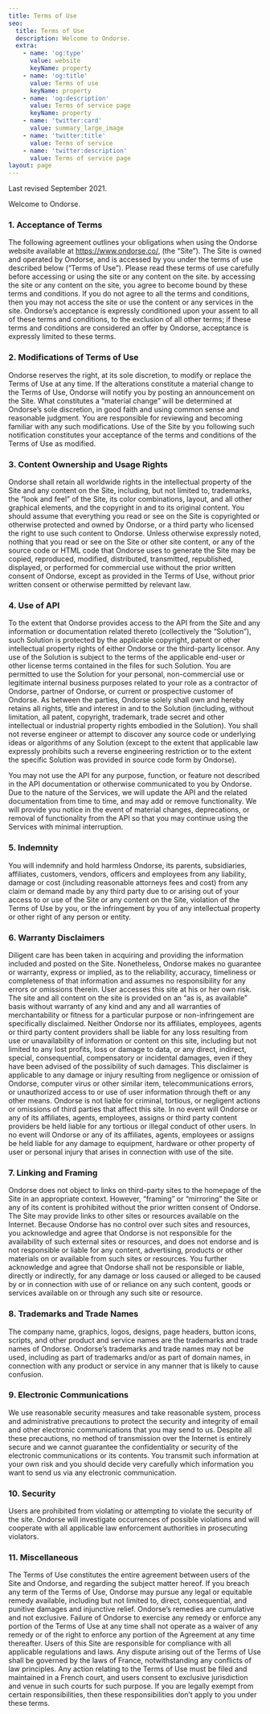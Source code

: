 ```yaml
---
title: Terms of Use
seo:
  title: Terms of Use
  description: Welcome to Ondorse.
  extra:
    - name: 'og:type'
      value: website
      keyName: property
    - name: 'og:title'
      value: Terms of use
      keyName: property
    - name: 'og:description'
      value: Terms of service page
      keyName: property
    - name: 'twitter:card'
      value: summary_large_image
    - name: 'twitter:title'
      value: Terms of service
    - name: 'twitter:description'
      value: Terms of service page
layout: page
---
```

Last revised September 2021. 

Welcome to Ondorse.

### 1. Acceptance of Terms

The following agreement outlines your obligations when using the Ondorse website available at https://www.ondorse.co/, (the “Site”). The Site is owned and operated by Ondorse, and is accessed by you under the terms of use described below (“Terms of Use”). Please read these terms of use carefully before accessing or using the site or any content on the site. by accessing the site or any content on the site, you agree to become bound by these terms and conditions. If you do not agree to all the terms and conditions, then you may not access the site or use the content or any services in the site. Ondorse’s acceptance is expressly conditioned upon your assent to all of these terms and conditions, to the exclusion of all other terms; if these terms and conditions are considered an offer by Ondorse, acceptance is expressly limited to these terms.

### 2. Modifications of Terms of Use

Ondorse reserves the right, at its sole discretion, to modify or replace the Terms of Use at any time. If the alterations constitute a material change to the Terms of Use, Ondorse will notify you by posting an announcement on the Site. What constitutes a “material change” will be determined at Ondorse’s sole discretion, in good faith and using common sense and reasonable judgment. You are responsible for reviewing and becoming familiar with any such modifications. Use of the Site by you following such notification constitutes your acceptance of the terms and conditions of the Terms of Use as modified.

### 3. Content Ownership and Usage Rights

Ondorse shall retain all worldwide rights in the intellectual property of the Site and any content on the Site, including, but not limited to, trademarks, the “look and feel” of the Site, its color combinations, layout, and all other graphical elements, and the copyright in and to its original content. You should assume that everything you read or see on the Site is copyrighted or otherwise protected and owned by Ondorse, or a third party who licensed the right to use such content to Ondorse. Unless otherwise expressly noted, nothing that you read or see on the Site or other site content, or any of the source code or HTML code that Ondorse uses to generate the Site may be copied, reproduced, modified, distributed, transmitted, republished, displayed, or performed for commercial use without the prior written consent of Ondorse, except as provided in the Terms of Use, without prior written consent or otherwise permitted by relevant law.

### 4. Use of API

To the extent that Ondorse provides access to the API from the Site and any information or documentation related thereto (collectively the “Solution”), such Solution is protected by the applicable copyright, patent or other intellectual property rights of either Ondorse or the third-party licensor. Any use of the Solution is subject to the terms of the applicable end-user or other license terms contained in the files for such Solution. You are permitted to use the Solution for your personal, non-commercial use or legitimate internal business purposes related to your role as a contractor of Ondorse, partner of Ondorse, or current or prospective customer of Ondorse. As between the parties, Ondorse solely shall own and hereby retains all rights, title and interest in and to the Solution (including, without limitation, all patent, copyright, trademark, trade secret and other intellectual or industrial property rights embodied in the Solution). You shall not reverse engineer or attempt to discover any source code or underlying ideas or algorithms of any Solution (except to the extent that applicable law expressly prohibits such a reverse engineering restriction or to the extent the specific Solution was provided in source code form by Ondorse).

You may not use the API for any purpose, function, or feature not described in the API documentation or otherwise communicated to you by Ondorse. Due to the nature of the Services, we will update the API and the related documentation from time to time, and may add or remove functionality. We will provide you notice in the event of material changes, deprecations, or removal of functionality from the API so that you may continue using the Services with minimal interruption.

### 5. Indemnity

You will indemnify and hold harmless Ondorse, its parents, subsidiaries, affiliates, customers, vendors, officers and employees from any liability, damage or cost (including reasonable attorneys fees and cost) from any claim or demand made by any third party due to or arising out of your access to or use of the Site or any content on the Site, violation of the Terms of Use by you, or the infringement by you of any intellectual property or other right of any person or entity.

### 6. Warranty Disclaimers

Diligent care has been taken in acquiring and providing the information included and posted on the Site. Nonetheless, Ondorse makes no guarantee or warranty, express or implied, as to the reliability, accuracy, timeliness or completeness of that information and assumes no responsibility for any errors or omissions therein. User accesses this site at his or her own risk. The site and all content on the site is provided on an “as is, as available” basis without warranty of any kind and any and all warranties of merchantability or fitness for a particular purpose or non-infringement are specifically disclaimed. Neither Ondorse nor its affiliates, employees, agents or third party content providers shall be liable for any loss resulting from use or unavailability of information or content on this site, including but not limited to any lost profits, loss or damage to data, or any direct, indirect, special, consequential, compensatory or incidental damages, even if they have been advised of the possibility of such damages. This disclaimer is applicable to any damage or injury resulting from negligence or omission of Ondorse, computer virus or other similar item, telecommunications errors, or unauthorized access to or use of user information through theft or any other means. Ondorse is not liable for criminal, tortious, or negligent actions or omissions of third parties that affect this site. In no event will Ondorse or any of its affiliates, agents, employees, assigns or third party content providers be held liable for any tortious or illegal conduct of other users. In no event will Ondorse or any of its affiliates, agents, employees or assigns be held liable for any damage to equipment, hardware or other property of user or personal injury that arises in connection with use of the site.

### 7. Linking and Framing

Ondorse does not object to links on third-party sites to the homepage of the Site in an appropriate context. However, “framing” or “mirroring” the Site or any of its content is prohibited without the prior written consent of Ondorse. The Site may provide links to other sites or resources available on the Internet. Because Ondorse has no control over such sites and resources, you acknowledge and agree that Ondorse is not responsible for the availability of such external sites or resources, and does not endorse and is not responsible or liable for any content, advertising, products or other materials on or available from such sites or resources. You further acknowledge and agree that Ondorse shall not be responsible or liable, directly or indirectly, for any damage or loss caused or alleged to be caused by or in connection with use of or reliance on any such content, goods or services available on or through any such site or resource.

### 8. Trademarks and Trade Names

The company name, graphics, logos, designs, page headers, button icons, scripts, and other product and service names are the trademarks and trade names of Ondorse. Ondorse’s trademarks and trade names may not be used, including as part of trademarks and/or as part of domain names, in connection with any product or service in any manner that is likely to cause confusion. 

### 9. Electronic Communications

We use reasonable security measures and take reasonable system, process and administrative precautions to protect the security and integrity of email and other electronic communications that you may send to us. Despite all these precautions, no method of transmission over the Internet is entirely secure and we cannot guarantee the confidentiality or security of the electronic communications or its contents. You transmit such information at your own risk and you should decide very carefully which information you want to send us via any electronic communication.

### 10. Security

Users are prohibited from violating or attempting to violate the security of the site. Ondorse will investigate occurrences of possible violations and will cooperate with all applicable law enforcement authorities in prosecuting violators.

### 11. Miscellaneous

The Terms of Use constitutes the entire agreement between users of the Site and Ondorse, and regarding the subject matter hereof. If you breach any term of the Terms of Use, Ondorse may pursue any legal or equitable remedy available, including but not limited to, direct, consequential, and punitive damages and injunctive relief. Ondorse’s remedies are cumulative and not exclusive. Failure of Ondorse to exercise any remedy or enforce any portion of the Terms of Use at any time shall not operate as a waiver of any remedy or of the right to enforce any portion of the Agreement at any time thereafter. Users of this Site are responsible for compliance with all applicable regulations and laws. Any dispute arising out of the Terms of Use shall be governed by the laws of France, notwithstanding any conflicts of law principles. Any action relating to the Terms of Use must be filed and maintained in a French court, and users consent to exclusive jurisdiction and venue in such courts for such purpose. If you are legally exempt from certain responsibilities, then these responsibilities don’t apply to you under these terms.
